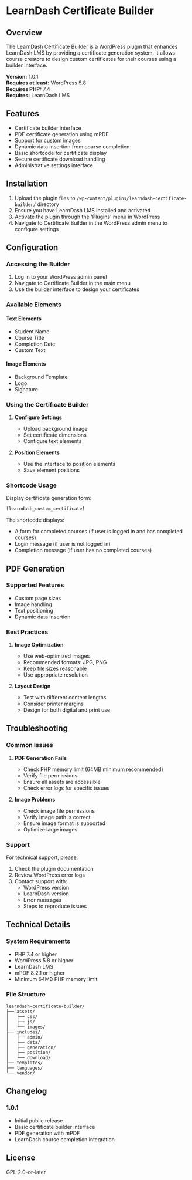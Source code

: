 # LearnDash Certificate Builder

## Overview
The LearnDash Certificate Builder is a WordPress plugin that enhances LearnDash LMS by providing a certificate generation system. It allows course creators to design custom certificates for their courses using a builder interface.

**Version:** 1.0.1  
**Requires at least:** WordPress 5.8  
**Requires PHP:** 7.4  
**Requires:** LearnDash LMS  

## Features
- Certificate builder interface
- PDF certificate generation using mPDF
- Support for custom images
- Dynamic data insertion from course completion
- Basic shortcode for certificate display
- Secure certificate download handling
- Administrative settings interface

## Installation

1. Upload the plugin files to `/wp-content/plugins/learndash-certificate-builder/` directory
2. Ensure you have LearnDash LMS installed and activated
3. Activate the plugin through the 'Plugins' menu in WordPress
4. Navigate to Certificate Builder in the WordPress admin menu to configure settings

## Configuration

### Accessing the Builder
1. Log in to your WordPress admin panel
2. Navigate to Certificate Builder in the main menu
3. Use the builder interface to design your certificates

### Available Elements

#### Text Elements
- Student Name
- Course Title
- Completion Date
- Custom Text

#### Image Elements
- Background Template
- Logo
- Signature

### Using the Certificate Builder

1. **Configure Settings**
   - Upload background image
   - Set certificate dimensions
   - Configure text elements

2. **Position Elements**
   - Use the interface to position elements
   - Save element positions

### Shortcode Usage

Display certificate generation form:
```php
[learndash_custom_certificate]
```

The shortcode displays:
- A form for completed courses (if user is logged in and has completed courses)
- Login message (if user is not logged in)
- Completion message (if user has no completed courses)

## PDF Generation

### Supported Features
- Custom page sizes
- Image handling
- Text positioning
- Dynamic data insertion

### Best Practices

1. **Image Optimization**
   - Use web-optimized images
   - Recommended formats: JPG, PNG
   - Keep file sizes reasonable
   - Use appropriate resolution

2. **Layout Design**
   - Test with different content lengths
   - Consider printer margins
   - Design for both digital and print use

## Troubleshooting

### Common Issues

1. **PDF Generation Fails**
   - Check PHP memory limit (64MB minimum recommended)
   - Verify file permissions
   - Ensure all assets are accessible
   - Check error logs for specific issues

2. **Image Problems**
   - Check image file permissions
   - Verify image path is correct
   - Ensure image format is supported
   - Optimize large images

### Support
For technical support, please:
1. Check the plugin documentation
2. Review WordPress error logs
3. Contact support with:
   - WordPress version
   - LearnDash version
   - Error messages
   - Steps to reproduce issues

## Technical Details

### System Requirements
- PHP 7.4 or higher
- WordPress 5.8 or higher
- LearnDash LMS
- mPDF 8.2.1 or higher
- Minimum 64MB PHP memory limit

### File Structure
```
learndash-certificate-builder/
├── assets/
│   ├── css/
│   ├── js/
│   └── images/
├── includes/
│   ├── admin/
│   ├── data/
│   ├── generation/
│   ├── position/
│   └── download/
├── templates/
├── languages/
└── vendor/
```

## Changelog

### 1.0.1
- Initial public release
- Basic certificate builder interface
- PDF generation with mPDF
- LearnDash course completion integration

## License
GPL-2.0-or-later 
